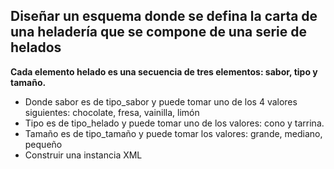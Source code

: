 ##  Diseñar un esquema donde se defina la carta de una heladería que se compone de una serie de helados

**Cada elemento helado es una secuencia de tres elementos: sabor, tipo y tamaño.**

- Donde sabor es de tipo_sabor y puede tomar uno de los 4 valores siguientes: chocolate, fresa, vainilla, limón
- Tipo  es de tipo_helado y puede tomar uno de los valores: cono y tarrina.
- Tamaño es de tipo_tamaño y puede tomar los valores: grande, mediano, pequeño
- Construir una instancia XML 

